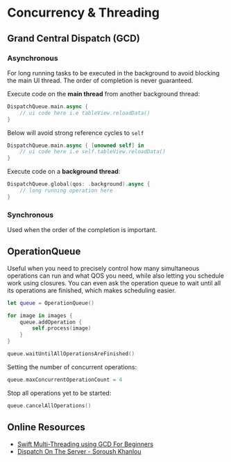 # Concurrency & Threading

## Grand Central Dispatch (GCD)

### Asynchronous

For long running tasks to be executed in the background to avoid blocking the main UI thread. The order of completion is never guaranteed.

Execute code on the **main thread** from another background thread:

```swift
DispatchQueue.main.async {
    // ui code here i.e tableView.reloadData()
}
```
Below will avoid strong reference cycles to `self`

```swift
DispatchQueue.main.async { [unowned self] in
    // ui code here i.e self.tableView.reloadData()
}
```

Execute code on a **background thread**:

```swift
DispatchQueue.global(qos: .background).async {
    // long running operation here
}
```

### Synchronous

Used when the order of the completion is important.

## OperationQueue

Useful when you need to precisely control how many simultaneous operations can run and what QOS you need, while also letting you schedule work using closures. You can even ask the operation queue to wait until all its operations are finished, which makes scheduling easier.

```swift
let queue = OperationQueue()

for image in images {
    queue.addOperation {
        self.process(image)
    }
}

queue.waitUntilAllOperationsAreFinished()
```

Setting the number of concurrent operations:

```swift
queue.maxConcurrentOperationCount = 4
```

Stop all operations yet to be started:

```swift
queue.cancelAllOperations()
```

## Online Resources

* [Swift Multi-Threading using GCD For Beginners](https://hackernoon.com/swift-multi-threading-using-gcd-for-beginners-2581b7aa21cb)
* [Dispatch On The Server - Soroush Khanlou](http://khanlou.com/2017/09/dispatch-on-the-server/)